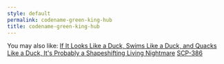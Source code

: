 ```yaml
---
style: default
permalink: codename-green-king-hub
title: codename-green-king-hub
---
```

You may also like:
[If It Looks Like a Duck, Swims Like a Duck, and Quacks Like a Duck, It's Probably a Shapeshifting Living Nightmare](http://scp-wiki.net/duck-rule)
[SCP-386](http://scp-wiki.net/scp-386)